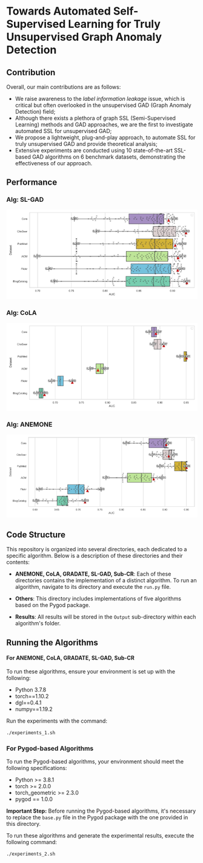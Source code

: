 # Towards Automated Self-Supervised Learning for Truly Unsupervised Graph Anomaly Detection


## Contribution

Overall, our main contributions are as follows:

- We raise awareness to the *label information leakage* issue, which is critical but often overlooked in the unsupervised GAD (Graph Anomaly Detection) field;
- Although there exists a plethora of graph SSL (Semi-Supervised Learning) methods and GAD approaches, we are the first to investigate automated SSL for unsupervised GAD;
- We propose a lightweight, plug-and-play approach, to automate SSL for truly unsupervised GAD and provide theoretical analysis;
- Extensive experiments are conducted using 10 state-of-the-art SSL-based GAD algorithms on 6 benchmark datasets, demonstrating the effectiveness of our approach.

## Performance

### Alg: SL-GAD
![Concept Diagram](Performances/AUC_SL-GAD.png)

### Alg: CoLA
![Concept Diagram](Performances/AUC_CoLA.png)

### Alg: ANEMONE
![Concept Diagram](Performances/AUC_ANEMONE.png)

## Code Structure

This repository is organized into several directories, each dedicated to a specific algorithm. Below is a description of these directories and their contents:

- **ANEMONE, CoLA, GRADATE, SL-GAD, Sub-CR**: Each of these directories contains the implementation of a distinct algorithm. To run an algorithm, navigate to its directory and execute the `run.py` file. 
- **Others**: This directory includes implementations of five algorithms based on the Pygod package.

- **Results**: All results will be stored in the `Output` sub-directory within each algorithm's folder.

## Running the Algorithms

#### For ANEMONE, CoLA, GRADATE, SL-GAD, Sub-CR

To run these algorithms, ensure your environment is set up with the following:

- Python 3.7.8
- torch==1.10.2
- dgl==0.4.1
- numpy==1.19.2

Run the experiments with the command:

```bash
./experiments_1.sh
```

### For Pygod-based Algorithms

To run the Pygod-based algorithms, your environment should meet the following specifications:

- Python >= 3.8.1
- torch >= 2.0.0
- torch_geometric >= 2.3.0
- pygod == 1.0.0

**Important Step:** Before running the Pygod-based algorithms, it's necessary to replace the `base.py` file in the Pygod package with the one provided in this directory.

To run these algorithms and generate the experimental results, execute the following command:

```bash
./experiments_2.sh
```
